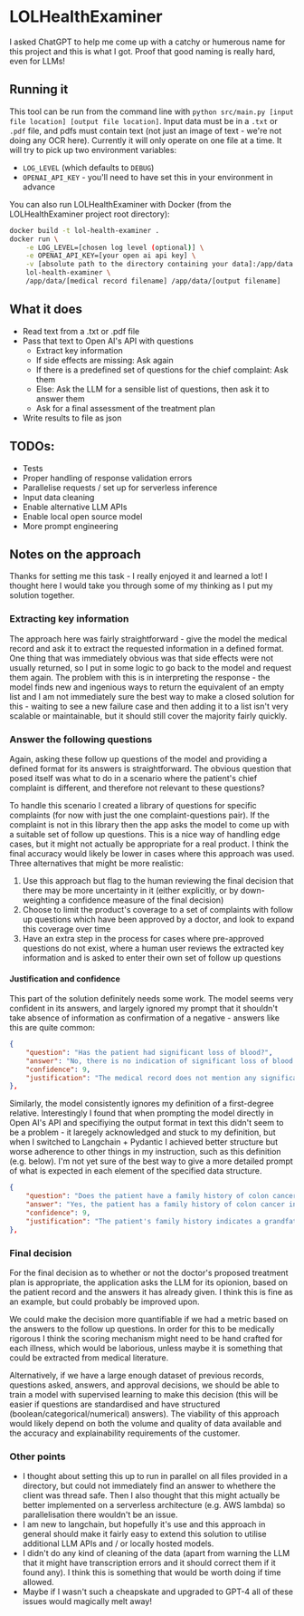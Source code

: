 # LOLHealthExaminer

I asked ChatGPT to help me come up with a catchy or humerous name for this project and this is what I got. Proof that good naming is really hard, even for LLMs!

## Running it

This tool can be run from the command line with `python src/main.py [input file location] [output file location]`. Input data must be in a `.txt` or `.pdf` file, and pdfs must contain text (not just an image of text - we're not doing any OCR here). Currently it will only operate on one file at a time.
It will try to pick up two environment variables:

- `LOG_LEVEL` (which defaults to `DEBUG`)
- `OPENAI_API_KEY` - you'll need to have set this in your environment in advance

You can also run LOLHealthExaminer with Docker (from the LOLHealthExaminer project root directory):

```bash
docker build -t lol-health-examiner .
docker run \
    -e LOG_LEVEL=[chosen log level (optional)] \
    -e OPENAI_API_KEY=[your open ai api key] \
    -v [absolute path to the directory containing your data]:/app/data \
    lol-health-examiner \
    /app/data/[medical record filename] /app/data/[output filename]
```

## What it does

- Read text from a .txt or .pdf file
- Pass that text to Open AI's API with questions
  - Extract key information
  - If side effects are missing: Ask again
  - If there is a predefined set of questions for the chief complaint: Ask them
  - Else: Ask the LLM for a sensible list of questions, then ask it to answer them
  - Ask for a final assessment of the treatment plan
- Write results to file as json

## TODOs:

- Tests
- Proper handling of response validation errors
- Parallelise requests / set up for serverless inference
- Input data cleaning
- Enable alternative LLM APIs
- Enable local open source model
- More prompt engineering

## Notes on the approach

Thanks for setting me this task - I really enjoyed it and learned a lot! I thought here I would take you through some of my thinking as I put my solution together.

### Extracting key information

The approach here was fairly straightforward - give the model the medical record and ask it to extract the requested information in a defined format. One thing that was immediately obvious was that side effects were not usually returned, so I put in some logic to go back to the model and request them again. The problem with this is in interpreting the response - the model finds new and ingenious ways to return the equivalent of an empty list and I am not immediately sure the best way to make a closed solution for this - waiting to see a new failure case and then adding it to a list isn't very scalable or maintainable, but it should still cover the majority fairly quickly.

### Answer the following questions

Again, asking these follow up questions of the model and providing a defined format for its answers is straightforward. The obvious question that posed itself was what to do in a scenario where the patient's chief complaint is different, and therefore not relevant to these questions?

To handle this scenario I created a library of questions for specific complaints (for now with just the one complaint-questions pair). If the complaint is not in this library then the app asks the model to come up with a suitable set of follow up questions. This is a nice way of handling edge cases, but it might not actually be appropriate for a real product. I think the final accuracy would likely be lower in cases where this approach was used. Three alternatives that might be more realistic:

1. Use this approach but flag to the human reviewing the final decision that there may be more uncertainty in it (either explicitly, or by down-weighting a confidence measure of the final decision)
2. Choose to limit the product's coverage to a set of complaints with follow up questions which have been approved by a doctor, and look to expand this coverage over time
3. Have an extra step in the process for cases where pre-approved questions do not exist, where a human user reviews the extracted key information and is asked to enter their own set of follow up questions

#### Justification and confidence

This part of the solution definitely needs some work. The model seems very confident in its answers, and largely ignored my prompt that it shouldn't take absence of information as confirmation of a negative - answers like this are quite common:

```json
{
    "question": "Has the patient had significant loss of blood?",
    "answer": "No, there is no indication of significant loss of blood.",
    "confidence": 9,
    "justification": "The medical record does not mention any significant loss of blood."
},
```

Similarly, the model consistently ignores my definition of a first-degree relative. Interestingly I found that when prompting the model directly in Open AI's API and specifiying the output format in text this didn't seem to be a problem - it laregely acknowledged and stuck to my definition, but when I switched to Langchain + Pydantic I achieved better structure but worse adherence to other things in my instruction, such as this definition (e.g. below). I'm not yet sure of the best way to give a more detailed prompt of what is expected in each element of the specified data structure.

```json
{
    "question": "Does the patient have a family history of colon cancer in their first-degree relatives? (a first-degree relative is only a parent, sibling, or child)",
    "answer": "Yes, the patient has a family history of colon cancer in a first-degree relative (grandfather).",
    "confidence": 9,
    "justification": "The patient's family history indicates a grandfather with colon cancer, which constitutes a first-degree relative."
},
```

### Final decision

For the final decision as to whether or not the doctor's proposed treatment plan is appropriate, the application asks the LLM for its opionion, based on the patient record and the answers it has already given. I think this is fine as an example, but could probably be improved upon.

We could make the decision more quantifiable if we had a metric based on the answers to the follow up questions. In order for this to be medically rigorous I think the scoring mechanism might need to be hand crafted for each illness, which would be laborious, unless maybe it is something that could be extracted from medical literature.

Alternatively, if we have a large enough dataset of previous records, questions asked, answers, and approval decisions, we should be able to train a model with supervised learning to make this decision (this will be easier if questions are standardised and have structured (boolean/categorical/numerical) answers). The viability of this approach would likely depend on both the volume and quality of data available and the accuracy and explainability requirements of the customer.

### Other points

- I thought about setting this up to run in parallel on all files provided in a directory, but could not immediately find an answer to whethere the client was thread safe. Then I also thought that this might actually be better implemented on a serverless architecture (e.g. AWS lambda) so parallelisation there wouldn't be an issue.
- I am new to langchain, but hopefully it's use and this approach in general should make it fairly easy to extend this solution to utilise additional LLM APIs and / or locally hosted models.
- I didn't do any kind of cleaning of the data (apart from warning the LLM that it might have transcription errors and it should correct them if it found any). I think this is something that would be worth doing if time allowed.
- Maybe if I wasn't such a cheapskate and upgraded to GPT-4 all of these issues would magically melt away!
